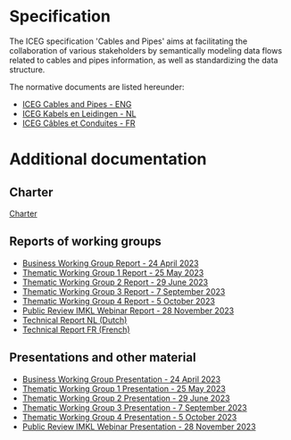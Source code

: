 # Specification

The ICEG specification 'Cables and Pipes' aims at facilitating the collaboration of various stakeholders by semantically modeling data flows related to cables and pipes information, as well as standardizing the data structure.

The normative documents are listed hereunder:

- [ICEG Cables and Pipes - ENG](https://belgif.github.io/thematic/models/cable-pipe/index.html)
- [ICEG Kabels en Leidingen - NL](https://belgif.github.io/thematic/models/cable-pipe/index_nl.html)
- [ICEG Câbles et Conduites - FR](https://belgif.github.io/thematic/models/cable-pipe/index_fr.html)

# Additional documentation

## Charter

[Charter](https://github.com/belgif/ICEGthema-imkl/blob/standaardenregister/charter/Charter%20OSLO%20IMKL.docx)

## Reports of working groups

- [Business Working Group Report - 24 April 2023](https://github.com/belgif/ICEGthema-imkl/blob/standaardenregister/reports/Verslag%20Business%20Workshop%20IMKL.pdf)
- [Thematic Working Group 1 Report - 25 May 2023](https://github.com/belgif/ICEGthema-imkl/blob/standaardenregister/reports/Verslag%20Thematische%20Werkgroep%201%20IMKL.pdf)
- [Thematic Working Group 2 Report - 29 June 2023](https://github.com/belgif/ICEGthema-imkl/blob/standaardenregister/reports/Verslag%20Thematische%20Werkgroep%202%20IMKL.pdf)
- [Thematic Working Group 3 Report - 7 September 2023](https://github.com/belgif/ICEGthema-imkl/blob/standaardenregister/reports/Verslag%20Thematische%20Werkgroep%203%20IMKL.pdf)
- [Thematic Working Group 4 Report - 5 October 2023](https://github.com/belgif/ICEGthema-imkl/blob/standaardenregister/reports/Verslag%20Thematische%20Werkgroep%204%20IMKL.pdf)
- [Public Review IMKL Webinar Report - 28 November 2023](https://github.com/belgif/ICEGthema-imkl/blob/standaardenregister/reports/Verslag%20Webinar%20IMKL%2028.11.2023.pdf)
- [Technical Report NL (Dutch)](https://github.com/belgif/ICEGthema-imkl/blob/standaardenregister/reports/Technisch%20rapport%20OSLO%20IMKL%20-%20NL%20(3).pdf)
- [Technical Report FR (French)](https://github.com/belgif/ICEGthema-imkl/blob/standaardenregister/reports/Technisch%20rapport%20OSLO%20IMKL%20-%20FR.pdf)

## Presentations and other material

- [Business Working Group Presentation - 24 April 2023](https://github.com/belgif/ICEGthema-imkl/blob/standaardenregister/presentations/Business%20Werkgroep%20presentatie%20IMKL%20-%2024%20april%202023.pdf)
- [Thematic Working Group 1 Presentation - 25 May 2023](https://github.com/belgif/ICEGthema-imkl/blob/standaardenregister/presentations/Presentatie%20eerste%20thematische%20werkgroep%20-%20IMKL%20-%20%2025%20mei%202023.pdf)
- [Thematic Working Group 2 Presentation - 29 June 2023](https://github.com/belgif/ICEGthema-imkl/blob/standaardenregister/presentations/Presentatie%20tweede%20thematische%20werkgroep%20-%20IMKL%20-%20%2029%20juni%202023.pdf)
- [Thematic Working Group 3 Presentation - 7 September 2023](https://github.com/belgif/ICEGthema-imkl/blob/standaardenregister/presentations/Presentatie%20derde%20thematische%20werkgroep%20-%20IMKL%20-%207%20september%20%202023.pdf)
- [Thematic Working Group 4 Presentation - 5 October 2023](https://github.com/belgif/ICEGthema-imkl/blob/standaardenregister/presentations/Presentatie%20vierde%20thematische%20werkgroep%20-%20IMKL%20-%205%20oktober%202023.pdf)
- [Public Review IMKL Webinar Presentation - 28 November 2023](https://github.com/belgif/ICEGthema-imkl/blob/standaardenregister/presentations/Presentatie%20Webinar%20Publieke%20Review.pdf)
